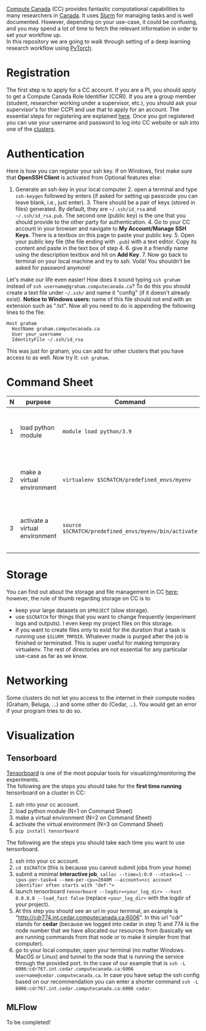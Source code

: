 [Compute Canada](https://www.computecanada.ca/) (CC) provides fantastic computational capabilities to many researchers in [Canada](https://www.canada.ca/en.html). It uses [Slurm](https://slurm.schedmd.com/documentation.html) for managing tasks and is well documented. 
However, depending on your use-case, it could be confusing, and you may spend a lot of time to fetch the relevant information in order to set your workflow up.  
In this repository we are going to walk through setting of a deep learning research workflow using [PyTorch](https://pytorch.org/).

# Registration
The first step is to apply for a CC account. If you are a PI, you should apply to get a Compute Canada Role Identifier (CCRI). 
If you are a group member (student, researcher working under a supervisor, etc.), you should ask your supervisor's for thier CCPI and use that to apply for an account. 
The essential steps for registering are explained [here](https://www.computecanada.ca/research-portal/account-management/apply-for-an-account/#:~:text=PIs%20must%20register%20with%20the%20CCDB%20first.%20The,that%20includes%20your%20Compute%20Canada%20Role%20Identifier%20%28CCRI%29.).
Once you got registered you can use your username and password to log into CC website or ssh into one of the [clusters](https://www.computecanada.ca/clusters/). 

# Authentication
Here is how you can register your ssh key.
If on Windows, first make sure that **OpenSSH Client** is activated from Optional features else:
1. Generate an ssh-key in your local computer 
   2. open a terminal and type `ssh-keygen` followed by enters (if asked for setting up passcode you can leave blank, i.e., just enter).
   3. There should be a pair of keys (stored in files) generated. By default, they are `~/.ssh/id_rsa` and `~/.ssh/id_rsa.pub`. The second one (public key) is the one that you should provide to the other party for authentication.
   4. Go to your CC account in your browser and navigate to **My Account/Manage SSH Keys**. There is a textbox on this page to paste your public key. 
   5. Open your public key file (the file ending with `.pub`) with a text editor. Copy its content and paste in the text box of step 4.
   6. give it a friendly name using the description textbox and hit on **Add Key**.
   7. Now go back to terminal on your local machine and try to ssh. Voilà! You shouldn't be asked for password anymore!

Let's make our life even easier! How does it sound typing `ssh graham` instead of `ssh username@graham.computecanada.ca`? To do this you should create a text file under `~/.ssh/` and name it "config" (if it doesn't already exist). **Notice to Windows users:** name of this file should not end with an extension such as ".txt".
Now all you need to do is appending the following lines to the file:


```
Host graham
  HostName graham.computecanada.ca
  User your_username
  IdentityFile ~/.ssh/id_rsa
```

This was just for graham, you can add for other clusters that you have access to as well. Now try it: `ssh graham`.


# Command Sheet
| N | purpose                        | Command                                              | Description                                      |
|---|--------------------------------|------------------------------------------------------|--------------------------------------------------|
| 1 | load python module             | `module load python/3.9`                             | replace python version (3.9) to your desired     |
| 2 | make a virtual environment     | `virtualenv $SCRATCH/predefined_envs/myenv`          | replace environment name (myenv) to your desired |
| 3 | activate a virtual environment | `source $SCRATCH/predefined_envs/myenv/bin/activate` | replace environment name (myenv) to your desired |



# Storage
You can find out about the storage and file management in CC [here](https://docs.computecanada.ca/wiki/Storage_and_file_management#:~:text=When%20your%20account%20is%20created%20on%20a%20Compute,to%20these%20other%20filesystems%20from%20your%20home%20directory.);
however, the rule of thumb regarding storage on CC is to 
- keep your large datasets on `$PROJECT` (slow storage).
- use `$SCRATCH` for things that you want to change frequently (experiment logs and outputs). I even keep my project files on this storage.
- if you want to create files only to exist for the duration that a task is running use `$SLURM_TMPDIR`. Whatever made is purged after the job is finished or terminated. This is super useful for making temporary virtualenv. 
The rest of directories are not essential for any particular use-case as far as we know.


# Networking
Some clusters do not let you access to the internet in their compute nodes (Graham, Beluga, ...) and some other do (Cedar, ...). You would get an error if your program tries to do so.  

# Visualization

## Tensorboard
[Tensorboard](https://www.tensorflow.org/tensorboard/) is one of the most popular tools for visualizing/monitoring the experiments.  
The following are the steps you should take for the **first time running** tensorboard on a cluster in CC:
1. ssh into your cc account.
2. load python module (N=1 on Command Sheet) 
3. make a virtual environment (N=2 on Command Sheet)
4. activate the virtual environment (N=3 on Command Sheet)
5. `pip install tensorboard`

The following are the steps you should take each time you want to use tensorboard.
1. ssh into your cc account.
2. `cd $SCRATCH` (this is because you cannot submit jobs from your home)
3. submit a minimal **interactive job**, `salloc --time=1:0:0 --ntasks=1 --cpus-per-task=4 --mem-per-cpu=2048M --account=<cc account identifier often starts with "def-">`
4. launch tensorboard `tensorboard --logdir=<your_log_dir> --host 0.0.0.0 --load_fast false` (replace `<your_log_dir>` with the logdir of your project). 
5. At this step you should see an url in your terminal, an example is "http://cdr774.int.cedar.computecanada.ca:6006". In this url "cdr" stands for **cedar** (because we logged into cedar in step 1) and 774 is the node number that we have allocated our resources from (basically we are running commands from that node or to make it simpler from that computer).
6. go to your local computer, open your terminal (no matter Windows. MacOS or Linux) and tunnel to the node that is running the service through the provided port. In the case of our example that is `ssh -L 6006:cdr767.int.cedar.computecanada.ca:6006 username@cedar.computecanada.ca`. In case you have setup the ssh config based on our recommendation you can enter a shorter command `ssh -L 6006:cdr767.int.cedar.computecanada.ca:6006 cedar`.

## MLFlow
To be completed!

